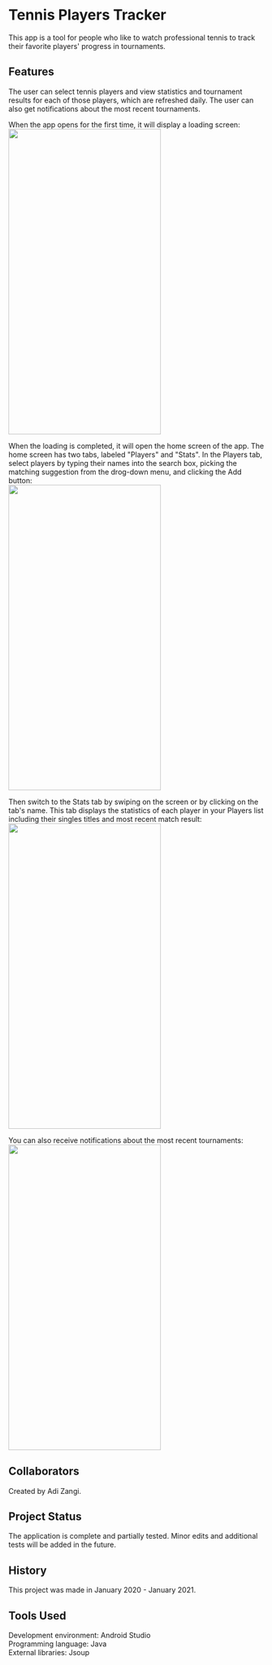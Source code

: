# Tennis Players Tracker
This app is a tool for people who like to watch professional tennis to track their favorite players' progress in tournaments.

## Features
The user can select tennis players and view statistics and tournament results for each of those players, which are refreshed daily.
The user can also get notifications about the most recent tournaments.

<p>
  When the app opens for the first time, it will display a loading screen: <br />
  <img src="/screenshots/loading_screen.png?raw=true" width="300" height="600" />
</p>
<p>
  When the loading is completed, it will open the home screen of the app. The home screen has two tabs, labeled "Players" and "Stats".
  In the Players tab, select players by typing their names into the search box, picking the matching suggestion from the drog-down menu, and clicking the Add button: <br />
  <img src="/screenshots/select_players.png?raw=true" width="300" height="600" />
</p>
<p>
  Then switch to the Stats tab by swiping on the screen or by clicking on the tab's name. This tab displays the statistics of each player in your Players list including their singles titles and most recent match result: <br />
  <img src="/screenshots/view_statistics.png?raw=true" width="300" height="600" />
</p>
<p>
  You can also receive notifications about the most recent tournaments: <br />
  <img src="/screenshots/notification.png?raw=true" width="300" height="600" />

## Collaborators
Created by Adi Zangi.

## Project Status
The application is complete and partially tested. Minor edits and additional tests will be added in the future.

## History
This project was made in January 2020 - January 2021.

## Tools Used
Development environment: Android Studio <br />
Programming language: Java <br />
External libraries: Jsoup
